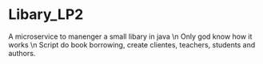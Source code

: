 # Libary_LP2
A microservice to manenger a small libary in java \n
Only god know how it works \n
Script do book borrowing, create clientes, teachers, students and authors.
